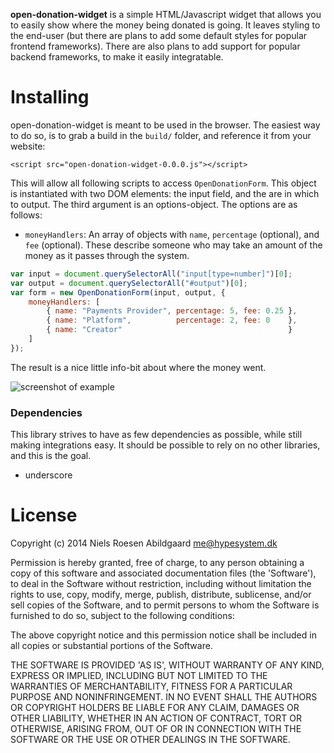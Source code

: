 **open-donation-widget** is a simple HTML/Javascript widget that allows you to easily show where the money being donated is going.
It leaves styling to the end-user (but there are plans to add some default styles for popular frontend frameworks).
There are also plans to add support for popular backend frameworks, to make it easily integratable.

Installing
==========

open-donation-widget is meant to be used in the browser.
The easiest way to do so, is to grab a build in the `build/` folder, and reference it from your website:

```
<script src="open-donation-widget-0.0.0.js"></script>
```

This will allow all following scripts to access `OpenDonationForm`.
This object is instantiated with two DOM elements: the input field, and the are in which to output.
The third argument is an options-object.
The options are as follows:

- `moneyHandlers`: An array of objects with `name`, `percentage` (optional), and `fee` (optional).
  These describe someone who may take an amount of the money as it passes through the system.

```javascript
var input = document.querySelectorAll("input[type=number]")[0];
var output = document.querySelectorAll("#output")[0];
var form = new OpenDonationForm(input, output, {
    moneyHandlers: [
        { name: "Payments Provider", percentage: 5, fee: 0.25 },
        { name: "Platform",          percentage: 2, fee: 0    },
        { name: "Creator"                                     }
    ]
});
```

The result is a nice little info-bit about where the money went.

![screenshot of example](http://i.imgur.com/APRTS7R.png)

### Dependencies

This library strives to have as few dependencies as possible, while still making integrations easy.
It should be possible to rely on no other libraries, and this is the goal.

- underscore

License
=======

Copyright (c) 2014 Niels Roesen Abildgaard <me@hypesystem.dk>

Permission is hereby granted, free of charge, to any person obtaining a copy of this software and associated documentation files (the 'Software'), to deal in the Software without restriction, including without limitation the rights to use, copy, modify, merge, publish, distribute, sublicense, and/or sell copies of the Software, and to permit persons to whom the Software is furnished to do so, subject to the following conditions:

The above copyright notice and this permission notice shall be included in all copies or substantial portions of the Software.

THE SOFTWARE IS PROVIDED 'AS IS', WITHOUT WARRANTY OF ANY KIND, EXPRESS OR IMPLIED, INCLUDING BUT NOT LIMITED TO THE WARRANTIES OF MERCHANTABILITY, FITNESS FOR A PARTICULAR PURPOSE AND NONINFRINGEMENT. IN NO EVENT SHALL THE AUTHORS OR COPYRIGHT HOLDERS BE LIABLE FOR ANY CLAIM, DAMAGES OR OTHER LIABILITY, WHETHER IN AN ACTION OF CONTRACT, TORT OR OTHERWISE, ARISING FROM, OUT OF OR IN CONNECTION WITH THE SOFTWARE OR THE USE OR OTHER DEALINGS IN THE SOFTWARE.
